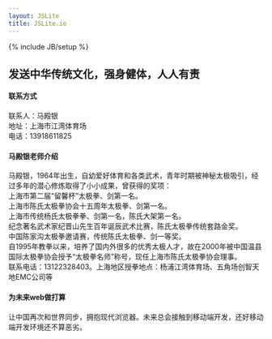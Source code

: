 ```yaml
---
layout: JSLite
title: JSLite.io
---
```

{% include JB/setup %}

<div class="header wp">
  <!--<h1>江湾太极 <a href="#"></a></h1>-->
  <h2>发送中华传统文化，强身健体，人人有责</h2>
</div>
<!-- <div class="menu wp">
  <ul class="wp">
    <li><a href="https://github.com/jaywcjlove/JSLite"><i class="icon_github"></i>Github</a></li>
    <li><a href="https://github.com/jaywcjlove/JSLite/archive/master.zip"><i class="icon_download"></i>Download Zip</a></li>
    <li><a href="javascript:void(0)"><i class="icon_bubbles"></i>地址：上海市江湾体育场</a></li>
    <li><a href="javascript:void(0)"><i class="icon_bubbles"></i>联系人：马殿银</a></li>
    <li><a href="http://blog.sina.com.cn/u/1962138787"><i class="icon_weibo"></i>新浪博客</a></li>
    <li class="r"><a href="/JSLite/doc/">JSLite文档</a></li>
  </ul>
</div> -->

<div class="info wp w">
  <div class="sps">
      <h4><i class="icon_wallet"></i>联系方式</h4>
      <p>联系人：马殿银 <br>地址：上海市江湾体育场<br> 电话：13918611825</p>
    </div>
  <div class="sps">
      <h4><i class="icon_rocket"></i>马殿银老师介绍</h4>
      <p>马殿银，1964年出生，自幼爱好体育和各类武术，青年时期被神秘太极吸引，经过多年的潜心修炼取得了小小成果，曾获得的奖项：
      <br>上海市第二届“留馨杯”太极拳、剑第一名。
      <br>上海市陈氏太极拳协会十五周年太极拳、剑第一名。
      <br>上海市传统杨氏太极拳拳、剑第一名，陈氏大架第一名。
      <br>纪念著名武术家纪晋山先生百年诞辰武术比赛，陈氏太极拳传统套路金奖。
      <br>中国陈家沟太极拳邀请赛，传统陈氏太极拳、剑一等奖。
      <br>自1995年教拳以来，培养了国内外很多的优秀太极人才，故在2000年被中国温县国际太极拳协会授予“太极拳名师”称号，现任上海市陈氏太极拳协会理事。
      <br>联系电话：13122328403。上海地区授拳地点：杨浦江湾体育场、五角场创智天地EMC公司等</p>
    </div>
  <div class="sps">
      <h4><i class="icon_lab"></i>为未来web做打算</h4>
      <p>让中国再次和世界同步，拥抱现代浏览器。未来总会接触到移动端开发，还好移动端开发环境还不算恶劣。</p>
    </div>
  <div class="cl"></div>
</div>


